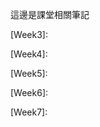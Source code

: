 這邊是課堂相關筆記

>[Week2]:(https://github.com/jason-28/06170136/blob/master/%E4%B8%8A%E8%AA%B2%E7%AD%86%E8%A8%98/Linkedlist.md)

[Week3]:

[Week4]:

[Week5]:

[Week6]:

[Week7]:
